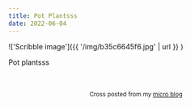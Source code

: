 ```yaml
---
title: Pot Plantsss
date: 2022-06-04
---
```

!['Scribble image']({{ '/img/b35c6645f6.jpg' | url }} )
<br>
<p>Pot plantsss</p>

<br>
<br>
<center><small>Cross posted from my <a href='http://micro.blog/joshnicholas'>micro blog</a></small></center>
<br>
    